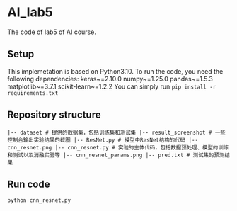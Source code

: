 # AI_lab5
The code of lab5 of AI course.
## Setup
This implemetation is based on Python3.10. To run the code, you need the following dependencies:
keras~=2.10.0
numpy~=1.25.0
pandas~=1.5.3
matplotlib~=3.7.1
scikit-learn~=1.2.2
You can simply run
`pip install -r requirements.txt`
## Repository structure
`|-- dataset # 提供的数据集，包括训练集和测试集
|-- result_screenshot # 一些控制台输出实验结果的截图
|-- ResNet.py # 模型中ResNet结构的代码
|-- cnn_resnet.png
|-- cnn_resnet.py # 实验的主体代码，包括数据预处理、模型的训练和测试以及消融实验等
|-- cnn_resnet_params.png
|-- pred.txt # 测试集的预测结果
`
## Run code
`python cnn_resnet.py`
